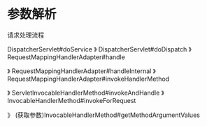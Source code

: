 # 参数解析

请求处理流程

DispatcherServlet#doService 》 DispatcherServlet#doDispatch 》 RequestMappingHandlerAdapter#handle

》 RequestMappingHandlerAdapter#handleInternal 》 RequestMappingHandlerAdapter#invokeHandlerMethod

》 ServletInvocableHandlerMethod#invokeAndHandle 》 InvocableHandlerMethod#invokeForRequest

》 (获取参数)InvocableHandlerMethod#getMethodArgumentValues